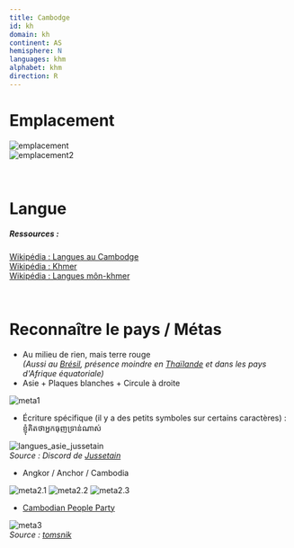 ```yaml
---
title: Cambodge
id: kh
domain: kh
continent: AS
hemisphere: N
languages: khm
alphabet: khm
direction: R
---
```


# Emplacement

![emplacement](https://upload.wikimedia.org/wikipedia/commons/thumb/9/91/Location_Cambodia_ASEAN.svg/200px-Location_Cambodia_ASEAN.svg.png)  
![emplacement2](https://upload.wikimedia.org/wikipedia/commons/thumb/a/aa/Cambodia_1997_CIA_map.jpg/195px-Cambodia_1997_CIA_map.jpg)

<br/>

# Langue

##### Ressources :

[Wikipédia : Langues au Cambodge](https://fr.wikipedia.org/wiki/Langues_au_Cambodge)  
[Wikipédia : Khmer](https://fr.wikipedia.org/wiki/Khmer)  
[Wikipédia : Langues môn-khmer](https://fr.wikipedia.org/wiki/Langues_m%C3%B4n-khmer)


<br/>

# Reconnaître le pays / Métas

- Au milieu de rien, mais terre rouge  
  *(Aussi au [Brésil](/flag/br), présence moindre en [Thaïlande](/flag/th) et dans les pays d'Afrique équatoriale)*
- Asie + Plaques blanches + Circule à droite
  
![meta1](/images/kh_geoguessr.png)

- Écriture spécifique (il y a des petits symboles sur certains caractères) : ខ្ញុំគិតថាអ្នកធុញទ្រាន់ណាស់

![langues_asie_jussetain](https://cdn.discordapp.com/attachments/742507604009549926/760903985640243230/langue_asie_sud_est.png)  
*Source : Discord de [Jussetain](https://www.twitch.tv/jussetain)*

- Angkor / Anchor / Cambodia

![meta2.1](/images/kh_geoguessr2.png)
![meta2.2](/images/kh_geoguessr3.png)
![meta2.3](/images/kh_geoguessr4.png)


- [Cambodian People Party](https://fr.wikipedia.org/wiki/Parti_du_peuple_cambodgien)

![meta3](https://tomsnik.files.wordpress.com/2011/01/cambodianpeoplesparty.jpg)  
*Source : [tomsnik](https://tomsnik.wordpress.com/)*

